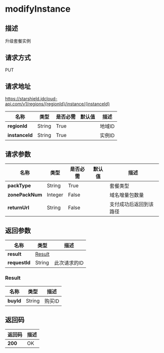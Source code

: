 # modifyInstance


## 描述
升级套餐实例

## 请求方式
PUT

## 请求地址
https://starshield.jdcloud-api.com/v1/regions/{regionId}/instance/{instanceId}

|名称|类型|是否必需|默认值|描述|
|---|---|---|---|---|
|**regionId**|String|True| |地域ID|
|**instanceId**|String|True| |实例ID|

## 请求参数
|名称|类型|是否必需|默认值|描述|
|---|---|---|---|---|
|**packType**|String|True| |套餐类型|
|**zonePackNum**|Integer|False| |域名增量包数量|
|**returnUrl**|String|False| |支付成功后返回到该路径|


## 返回参数
|名称|类型|描述|
|---|---|---|
|**result**|[Result](#result)| |
|**requestId**|String|此次请求的ID|

### <div id="Result">Result</div>
|名称|类型|描述|
|---|---|---|
|**buyId**|String|购买ID|

## 返回码
|返回码|描述|
|---|---|
|**200**|OK|
